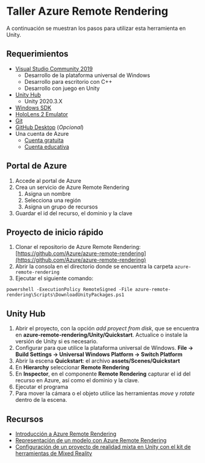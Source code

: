 # Taller Azure Remote Rendering

A continuación se muestran los pasos para utilizar esta herramienta en Unity.

## Requerimientos
- [Visual Studio Community 2019](https://visualstudio.microsoft.com/es/vs/older-downloads/)
  - Desarrollo de la plataforma universal de Windows
  - Desarrollo para escritorio con C++
  - Desarrollo con juego en Unity
- [Unity Hub](https://unity.com/es/download)
  - Unity 2020.3.X
- [Windows SDK](https://developer.microsoft.com/en-us/windows/downloads/windows-sdk/?wt.mc_id=studentamb_159817)
- [HoloLens 2 Emulator](https://learn.microsoft.com/en-us/windows/mixed-reality/develop/advanced-concepts/hololens-emulator-archive?wt.mc_id=studentamb_159817)
- [Git](https://git-scm.com/downloads)
- [GitHub Desktop](https://desktop.github.com/) (*Opcional*)
- Una cuenta de Azure
  - [Cuenta gratuita](https://azure.microsoft.com/es-es/free/?wt.mc_id=studentamb_159817)
  - [Cuenta educativa](https://azure.microsoft.com/es-es/free/students/?wt.mc_id=studentamb_159817)
  
## Portal de Azure
1. Accede al portal de Azure
2. Crea un servicio de Azure Remote Rendering
    1. Asigna un nombre
    2. Selecciona una región
    3. Asigna un grupo de recursos
3. Guardar el id del recurso, el dominio y la clave 
  
## Proyecto de inicio rápido
  
1. Clonar el repositorio de Azure Remote Rendering: [https://github.com/Azure/azure-remote-rendering](https://github.com/Azure/azure-remote-rendering)
2. Abrir la consola en el directorio donde se encuentra la carpeta ```azure-remote-rendering```
3. Ejecutar el siguiente comando: 
```
powershell -ExecutionPolicy RemoteSigned -File azure-remote-rendering\Scripts\DownloadUnityPackages.ps1
```
  
## Unity Hub
1. Abrir el proyecto, con la opción *add proyect from disk*, que se encuentra en **azure-remote-rendering/Unity/Quickstart**. Actualice o instale la versión de Unity si es necesario.
2. Configurar para que utilice la plataforma universal de Windows. **File -> Build Settings -> Universal Windows Platform -> Switch Platform**
3. Abrir la escena **Quickstart**: el archivo **assets/Scenes/Quickstart**
4. En **Hierarchy** seleccionar **Remote Rendering**
5. En **Inspector**, en el componente **Remote Rendering** capturar el id del recurso en Azure, así como el dominio y la clave.
6. Ejecutar el programa
7. Para mover la cámara o el objeto utilice las herramientas *move* y *rotate* dentro de la escena.

## Recursos
- [Introducción a Azure Remote Rendering](https://learn.microsoft.com/es-es/training/modules/intro-to-azure-remote-rendering/?wt.mc_id=studentamb_159817)
- [Representación de un modelo con Azure Remote Rendering](https://learn.microsoft.com/es-es/training/modules/render-model-azure-remote-rendering-unity/?wt.mc_id=studentamb_159817)
- [Configuración de un proyecto de realidad mixta en Unity con el kit de herramientas de Mixed Reality](https://learn.microsoft.com/es-es/training/modules/mixed-reality-toolkit-project-unity/?wt.mc_id=studentamb_159817)
